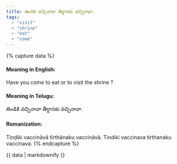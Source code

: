 ```yaml
---
title: తిండికి వచ్చినావా తీర్థానకు వచ్చినావా.
tags:
  - "visit"
  - "shrine"
  - "eat"
  - "come"
---
```


{% capture data %}
#### Meaning in English:
Have you come to eat or to visit the shrine ?

#### Meaning in Telugu:
తిండికి వచ్చినావా తీర్థానకు వచ్చినావా.

#### Romanization:
Tiṇḍiki vaccināvā tīrthānaku vaccināvā.
Tindiki vaccinava tirthanaku vaccinava.
{% endcapture %}

{{ data | markdownify }}

